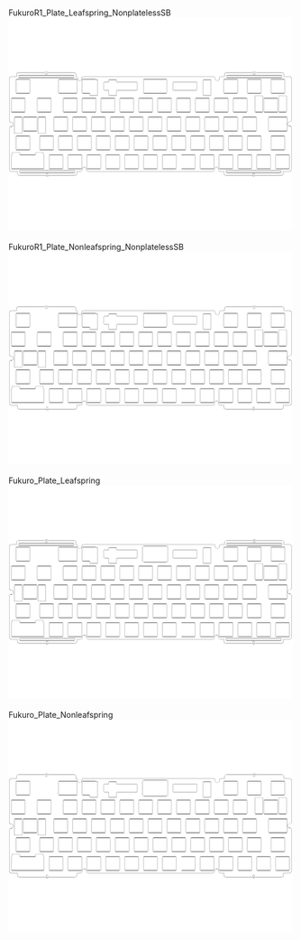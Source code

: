 <br/>FukuroR1_Plate_Leafspring_NonplatelessSB<br/>![image](./FukuroR1_Plate_Leafspring_NonplatelessSB.png)<br/>
<br/>FukuroR1_Plate_Nonleafspring_NonplatelessSB<br/>![image](./FukuroR1_Plate_Nonleafspring_NonplatelessSB.png)<br/>
<br/>Fukuro_Plate_Leafspring<br/>![image](./Fukuro_Plate_Leafspring.png)<br/>
<br/>Fukuro_Plate_Nonleafspring<br/>![image](./Fukuro_Plate_Nonleafspring.png)<br/>
